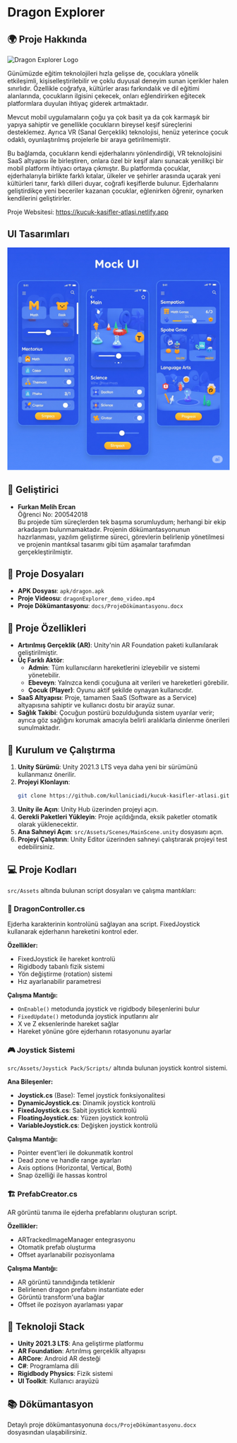 # Dragon Explorer

## 🌍 Proje Hakkında

![Dragon Explorer Logo](docs/dragonexplorer.png)

Günümüzde eğitim teknolojileri hızla gelişse de, çocuklara yönelik etkileşimli, kişiselleştirilebilir ve çoklu duyusal deneyim sunan içerikler halen sınırlıdır. Özellikle coğrafya, kültürler arası farkındalık ve dil eğitimi alanlarında, çocukların ilgisini çekecek, onları eğlendirirken eğitecek platformlara duyulan ihtiyaç giderek artmaktadır.

Mevcut mobil uygulamaların çoğu ya çok basit ya da çok karmaşık bir yapıya sahiptir ve genellikle çocukların bireysel keşif süreçlerini desteklemez. Ayrıca VR (Sanal Gerçeklik) teknolojisi, henüz yeterince çocuk odaklı, oyunlaştırılmış projelerle bir araya getirilmemiştir.

Bu bağlamda, çocukların kendi ejderhalarını yönlendirdiği, VR teknolojisini SaaS altyapısı ile birleştiren, onlara özel bir keşif alanı sunacak yenilikçi bir mobil platform ihtiyacı ortaya çıkmıştır. Bu platformda çocuklar, ejderhalarıyla birlikte farklı kıtalar, ülkeler ve şehirler arasında uçarak yeni kültürleri tanır, farklı dilleri duyar, coğrafi keşiflerde bulunur. Ejderhalarını geliştirdikçe yeni beceriler kazanan çocuklar, eğlenirken öğrenir, oynarken kendilerini geliştirirler.

Proje Websitesi: https://kucuk-kasifler-atlasi.netlify.app

## UI Tasarımları
![UI](docs/mock_ui.png)


## 👤 Geliştirici

- **Furkan Melih Ercan**  
  Öğrenci No: 200542018  
  Bu projede tüm süreçlerden tek başıma sorumluydum; herhangi bir ekip arkadaşım bulunmamaktadır. Projenin dökümantasyonunun hazırlanması, yazılım geliştirme süreci, görevlerin belirlenip yönetilmesi ve projenin mantıksal tasarımı gibi tüm aşamalar tarafımdan gerçekleştirilmiştir.

## 📁 Proje Dosyaları

- **APK Dosyası**: `apk/dragon.apk`
- **Proje Videosu**: `dragonExplorer_demo_video.mp4`
- **Proje Dökümantasyonu**: `docs/ProjeDökümantasyonu.docx`

## 🧩 Proje Özellikleri

- **Artırılmış Gerçeklik (AR)**: Unity'nin AR Foundation paketi kullanılarak geliştirilmiştir.
- **Üç Farklı Aktör**:
  - **Admin**: Tüm kullanıcıların hareketlerini izleyebilir ve sistemi yönetebilir.
  - **Ebeveyn**: Yalnızca kendi çocuğuna ait verileri ve hareketleri görebilir.
  - **Çocuk (Player)**: Oyunu aktif şekilde oynayan kullanıcıdır.
- **SaaS Altyapısı**: Proje, tamamen SaaS (Software as a Service) altyapısına sahiptir ve kullanıcı dostu bir arayüz sunar.
- **Sağlık Takibi**: Çocuğun postürü bozulduğunda sistem uyarılar verir; ayrıca göz sağlığını korumak amacıyla belirli aralıklarla dinlenme önerileri sunulmaktadır.

## 🚀 Kurulum ve Çalıştırma

1. **Unity Sürümü**: Unity 2021.3 LTS veya daha yeni bir sürümünü kullanmanız önerilir.
2. **Projeyi Klonlayın**:
   ```bash
   git clone https://github.com/kullaniciadi/kucuk-kasifler-atlasi.git
   ```
3. **Unity ile Açın**: Unity Hub üzerinden projeyi açın.
4. **Gerekli Paketleri Yükleyin**: Proje açıldığında, eksik paketler otomatik olarak yüklenecektir.
5. **Ana Sahneyi Açın**: `src/Assets/Scenes/MainScene.unity` dosyasını açın.
6. **Projeyi Çalıştırın**: Unity Editor üzerinden sahneyi çalıştırarak projeyi test edebilirsiniz.

## 💻 Proje Kodları

`src/Assets` altında bulunan script dosyaları ve çalışma mantıkları:

### 🐉 DragonController.cs
Ejderha karakterinin kontrolünü sağlayan ana script. FixedJoystick kullanarak ejderhanın hareketini kontrol eder.

**Özellikler:**
- FixedJoystick ile hareket kontrolü
- Rigidbody tabanlı fizik sistemi
- Yön değiştirme (rotation) sistemi
- Hız ayarlanabilir parametresi

**Çalışma Mantığı:**
- `OnEnable()` metodunda joystick ve rigidbody bileşenlerini bulur
- `FixedUpdate()` metodunda joystick inputlarını alır
- X ve Z eksenlerinde hareket sağlar
- Hareket yönüne göre ejderhanın rotasyonunu ayarlar

### 🎮 Joystick Sistemi
`src/Assets/Joystick Pack/Scripts/` altında bulunan joystick kontrol sistemi.

**Ana Bileşenler:**
- **Joystick.cs** (Base): Temel joystick fonksiyonalitesi
- **DynamicJoystick.cs**: Dinamik joystick kontrolü
- **FixedJoystick.cs**: Sabit joystick kontrolü
- **FloatingJoystick.cs**: Yüzen joystick kontrolü
- **VariableJoystick.cs**: Değişken joystick kontrolü

**Çalışma Mantığı:**
- Pointer event'leri ile dokunmatik kontrol
- Dead zone ve handle range ayarları
- Axis options (Horizontal, Vertical, Both)
- Snap özelliği ile hassas kontrol

### 🏗️ PrefabCreator.cs
AR görüntü tanıma ile ejderha prefablarını oluşturan script.

**Özellikler:**
- ARTrackedImageManager entegrasyonu
- Otomatik prefab oluşturma
- Offset ayarlanabilir pozisyonlama

**Çalışma Mantığı:**
- AR görüntü tanındığında tetiklenir
- Belirlenen dragon prefabını instantiate eder
- Görüntü transform'una bağlar
- Offset ile pozisyon ayarlaması yapar

## 🎯 Teknoloji Stack

- **Unity 2021.3 LTS**: Ana geliştirme platformu
- **AR Foundation**: Artırılmış gerçeklik altyapısı
- **ARCore**: Android AR desteği
- **C#**: Programlama dili
- **Rigidbody Physics**: Fizik sistemi
- **UI Toolkit**: Kullanıcı arayüzü

## 📚 Dökümantasyon

Detaylı proje dökümantasyonuna `docs/ProjeDökümantasyonu.docx` dosyasından ulaşabilirsiniz.
